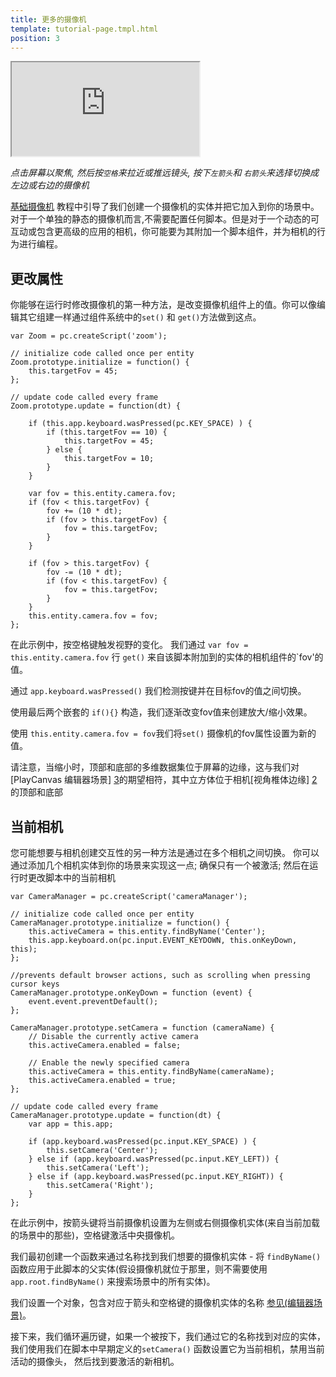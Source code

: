 ```yaml
---
title: 更多的摄像机
template: tutorial-page.tmpl.html
position: 3
---
```


<iframe src="https://playcanv.as/p/5yUf1fvg" ></iframe>

*点击屏幕以聚焦, 然后按`空格`来拉近或推远镜头, 按下`左箭头`和 `右箭头`来选择切换成左边或右边的摄像机*

[基础摄像机][1] 教程中引导了我们创建一个摄像机的实体并把它加入到你的场景中。对于一个单独的静态的摄像机而言,不需要配置任何脚本。但是对于一个动态的可互动或包含更高级的应用的相机，你可能要为其附加一个脚本组件，并为相机的行为进行编程。

## 更改属性

你能够在运行时修改摄像机的第一种方法，是改变摄像机组件上的值。你可以像编辑其它组建一样通过组件系统中的`set()` 和 `get()`方法做到这点。

~~~javascript~~~
var Zoom = pc.createScript('zoom');

// initialize code called once per entity
Zoom.prototype.initialize = function() {
    this.targetFov = 45;
};

// update code called every frame
Zoom.prototype.update = function(dt) {

    if (this.app.keyboard.wasPressed(pc.KEY_SPACE) ) {
        if (this.targetFov == 10) {
            this.targetFov = 45;
        } else {
            this.targetFov = 10;
        }
    }

    var fov = this.entity.camera.fov;
    if (fov < this.targetFov) {
        fov += (10 * dt);
        if (fov > this.targetFov) {
            fov = this.targetFov;
        }
    }

    if (fov > this.targetFov) {
        fov -= (10 * dt);
        if (fov < this.targetFov) {
            fov = this.targetFov;
        }
    }
    this.entity.camera.fov = fov;
};

~~~

在此示例中，按空格键触发视野的变化。 我们通过 `var fov = this.entity.camera.fov` 行 `get()` 来自该脚本附加到的实体的相机组件的`fov'的值。

通过 `app.keyboard.wasPressed()` 我们检测按键并在目标fov的值之间切换。

使用最后两个嵌套的 `if(){}` 构造，我们逐渐改变fov值来创建放大/缩小效果。

使用 `this.entity.camera.fov = fov`我们将`set()` 摄像机的fov属性设置为新的值。

请注意，当缩小时，顶部和底部的多维数据集位于屏幕的边缘，这与我们对[PlayCanvas 编辑器场景] [3]的期望相符，其中立方体位于相机[视角椎体边缘] [2]的顶部和底部

## 当前相机

您可能想要与相机创建交互性的另一种方法是通过在多个相机之间切换。 你可以通过添加几个相机实体到你的场景来实现这一点; 确保只有一个被激活; 然后在运行时更改脚本中的当前相机

~~~javascript~~~
var CameraManager = pc.createScript('cameraManager');

// initialize code called once per entity
CameraManager.prototype.initialize = function() {
    this.activeCamera = this.entity.findByName('Center');
    this.app.keyboard.on(pc.input.EVENT_KEYDOWN, this.onKeyDown, this);
};

//prevents default browser actions, such as scrolling when pressing cursor keys
CameraManager.prototype.onKeyDown = function (event) {
    event.event.preventDefault();
};

CameraManager.prototype.setCamera = function (cameraName) {
    // Disable the currently active camera
    this.activeCamera.enabled = false;

    // Enable the newly specified camera
    this.activeCamera = this.entity.findByName(cameraName);
    this.activeCamera.enabled = true;
};

// update code called every frame
CameraManager.prototype.update = function(dt) {
    var app = this.app;

    if (app.keyboard.wasPressed(pc.input.KEY_SPACE) ) {
        this.setCamera('Center');
    } else if (app.keyboard.wasPressed(pc.input.KEY_LEFT)) {
        this.setCamera('Left');
    } else if (app.keyboard.wasPressed(pc.input.KEY_RIGHT)) {
        this.setCamera('Right');
    }
};
~~~

在此示例中，按箭头键将当前摄像机设置为左侧或右侧摄像机实体(来自当前加载的场景中的那些)，空格键激活中央摄像机。

我们最初创建一个函数来通过名称找到我们想要的摄像机实体 - 将 `findByName()` 函数应用于此脚本的父实体(假设摄像机就位于那里，则不需要使用`app.root.findByName()` 来搜索场景中的所有实体)。

我们设置一个对象，包含对应于箭头和空格键的摄像机实体的名称 [参见(编辑器场景)][3]。

接下来，我们循环遍历键，如果一个被按下，我们通过它的名称找到对应的实体，我们使用我们在脚本中早期定义的`setCamera()` 函数设置它为当前相机，禁用当前活动的摄像头， 然后找到要激活的新相机。

[1]: /tutorials/beginner/basic-cameras/
[2]: https://en.wikipedia.org/wiki/Frustum
[3]: https://playcanvas.com/editor/scene/440116

